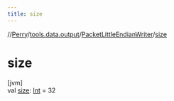 ```yaml
---
title: size
---
```

//[Perry](../../../index.html)/[tools.data.output](../index.html)/[PacketLittleEndianWriter](index.html)/[size](size.html)



# size



[jvm]\
val [size](size.html): [Int](https://kotlinlang.org/api/latest/jvm/stdlib/kotlin/-int/index.html) = 32




